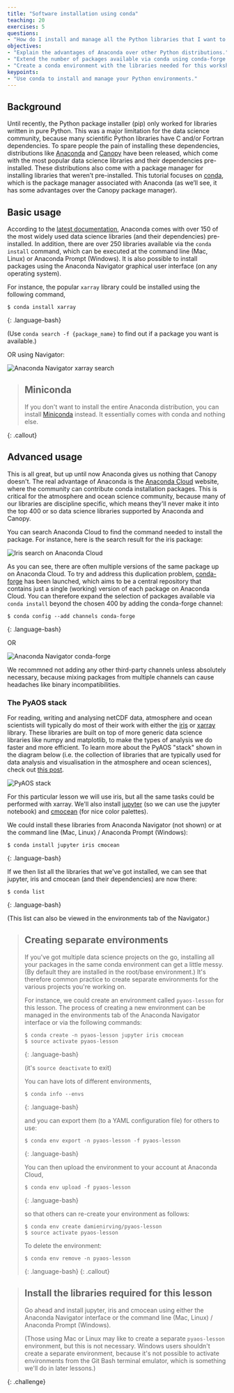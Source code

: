 ```yaml
---
title: "Software installation using conda"
teaching: 20
exercises: 5
questions:
- "How do I install and manage all the Python libraries that I want to use?"
objectives:
- "Explain the advantages of Anaconda over other Python distributions."
- "Extend the number of packages available via conda using conda-forge."
- "Create a conda environment with the libraries needed for this workshop."
keypoints:
- "Use conda to install and manage your Python environments."
---
```


## Background

Until recently, the Python package installer (pip) only worked for libraries written in pure Python.
This was a major limitation for the data science community,
because many scientific Python libraries have C and/or Fortran dependencies.
To spare people the pain of installing these dependencies,
distributions like [Anaconda](https://www.anaconda.com/distribution/) and [Canopy](https://www.enthought.com/product/canopy/) have been released,
which come with the most popular data science libraries and their dependencies pre-installed.
These distributions also come with a package manager for installing libraries that weren’t pre-installed.
This tutorial focuses on [conda](https://conda.io/docs/),
which is the package manager associated with Anaconda (as we’ll see, it has some advantages over the Canopy package manager).

## Basic usage

According to the [latest documentation](https://docs.anaconda.com/anaconda/#anaconda-navigator-or-conda),
Anaconda comes with over 150 of the most widely used data science libraries (and their dependencies) pre-installed.
In addition, there are over 250 libraries available via the `conda install` command,
which can be executed at the command line (Mac, Linux) or Anaconda Prompt (Windows).
It is also possible to install packages using the Anaconda Navigator graphical user interface
(on any operating system).

For instance, the popular `xarray` library could be installed using the following command,
~~~
$ conda install xarray
~~~
{: .language-bash}

(Use `conda search -f {package_name}` to find out if a package you want is available.)

OR using Navigator:

![Anaconda Navigator xarray search](../fig/01-navigator-xarray.png)


> ## Miniconda
>
> If you don't want to install the entire Anaconda distribution,
> you can install [Miniconda](http://conda.pydata.org/miniconda.html) instead.
> It essentially comes with conda and nothing else.
>
{: .callout}


## Advanced usage

This is all great, but up until now Anaconda gives us nothing that Canopy doesn't.
The real advantage of Anaconda is the [Anaconda Cloud](https://anaconda.org) website,
where the community can contribute conda installation packages.
This is critical for the atmosphere and ocean science community,
because many of our libraries are discipline specific,
which means they'll never make it into the top 400 or so data science libraries
supported by Anaconda and Canopy.

You can search Anaconda Cloud to find the command needed to install the package.
For instance, here is the search result for the iris package:

![Iris search on Anaconda Cloud](../fig/01-iris-search.png)

As you can see, there are often multiple versions of the same package up on Anaconda Cloud.
To try and address this duplication problem, [conda-forge](https://conda-forge.github.io/) has been launched,
which aims to be a central repository that contains just a single (working) version of each package on Anaconda Cloud.
You can therefore expand the selection of packages available via `conda install` beyond the chosen 400
by adding the conda-forge channel:
~~~
$ conda config --add channels conda-forge
~~~
{: .language-bash}

OR

![Anaconda Navigator conda-forge](../fig/01-navigator-conda-forge.png)

We recommned not adding any other third-party channels unless absolutely necessary,
because mixing packages from multiple channels can cause headaches like binary incompatibilities.

### The PyAOS stack

For reading, writing and analysing netCDF data,
atmosphere and ocean scientists will typically do most of their work with either the [iris](http://scitools.org.uk/iris/)
or [xarray](http://xarray.pydata.org/en/stable/) library.
These libraries are built on top of more generic data science libraries like numpy and matplotlib,
to make the types of analysis we do faster and more efficient.
To learn more about the PyAOS "stack" shown in the diagram below
(i.e. the collection of libraries that are typically used for
data analysis and visualisation in the atmosphere and ocean sciences),
check out [this post](https://drclimate.wordpress.com/2016/10/04/the-weatherclimate-python-stack/).

![PyAOS stack](../fig/01-pyaos-stack.png) 

For this particular lesson we will use iris,
but all the same tasks could be performed with xarray.
We'll also install
[jupyter](https://jupyter.org/) (so we can use the jupyter notebook)
and [cmocean](http://matplotlib.org/cmocean/) (for nice color palettes).  

We could install these libraries from Anaconda Navigator (not shown)
or at the command line (Mac, Linux) / Anaconda Prompt (Windows):
~~~
$ conda install jupyter iris cmocean
~~~
{: .language-bash}

If we then list all the libraries that we've got installed,
we can see that jupyter, iris and cmocean (and their dependencies)
are now there:
~~~
$ conda list
~~~
{: .language-bash}

(This list can also be viewed in the environments tab of the Navigator.)


> ## Creating separate environments
>
> If you've got multiple data science projects on the go,
> installing all your packages in the same conda environment can get a little messy.
> (By default they are installed in the root/base environment.)
> It's therefore common practice to create separate environments
> for the various projects you're working on.
>
> For instance, we could create an environment called `pyaos-lesson` for this lesson.
> The process of creating a new environment can be managed in the environments tab
> of the Anaconda Navigator interface or via the following commands:
>
> ~~~
> $ conda create -n pyaos-lesson jupyter iris cmocean
> $ source activate pyaos-lesson
> ~~~
> {: .language-bash}
>
> (it's `source deactivate` to exit)
>
> You can have lots of different environments,
>
> ~~~
> $ conda info --envs
> ~~~
> {: .language-bash}
>
> and you can export them (to a YAML configuration file) for others to use:
>
> ~~~
> $ conda env export -n pyaos-lesson -f pyaos-lesson
> ~~~
> {: .language-bash}
>
> You can then upload the environment to your account at Anaconda Cloud,
>
> ~~~
> $ conda env upload -f pyaos-lesson
> ~~~
> {: .language-bash}
>
> so that others can re-create your environment as follows:
> 
> ~~~
> $ conda env create damienirving/pyaos-lesson
> $ source activate pyaos-lesson
> ~~~
>
> To delete the environment:
>
> ~~~
> $ conda env remove -n pyaos-lesson
> ~~~
> {: .language-bash}
{: .callout}


> ## Install the libraries required for this lesson
>
> Go ahead and install jupyter, iris and cmocean using either the Anaconda Navigator interface
> or the command line (Mac, Linux) / Anaconda Prompt (Windows). 
> 
> (Those using Mac or Linux may like to create a separate `pyaos-lesson` environment,
> but this is not necessary.
> Windows users shouldn't create a separate environment,
> because it's not possible to activate environments from the Git Bash terminal emulator,
> which is something we'll do in later lessons.)
>
{: .challenge}
